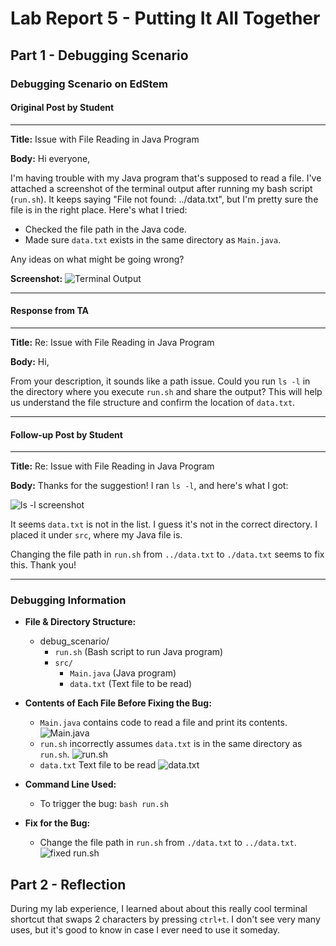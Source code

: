 # Lab Report 5 - Putting It All Together

## Part 1 - Debugging Scenario

### Debugging Scenario on EdStem

#### Original Post by Student

---

**Title:** Issue with File Reading in Java Program

**Body:**
Hi everyone,

I'm having trouble with my Java program that's supposed to read a file. I've attached a screenshot of the terminal output after running my bash script (`run.sh`). It keeps saying "File not found: ../data.txt", but I'm pretty sure the file is in the right place. Here's what I tried:

- Checked the file path in the Java code.
- Made sure `data.txt` exists in the same directory as `Main.java`.

Any ideas on what might be going wrong?

**Screenshot:**
![Terminal Output](./debug_scenario/screenshots/Screenshot%202023-12-03%20at%2012.26.44 PM.png)

---

#### Response from TA

---

**Title:** Re: Issue with File Reading in Java Program

**Body:**
Hi,

From your description, it sounds like a path issue. Could you run `ls -l` in the directory where you execute `run.sh` and share the output? This will help us understand the file structure and confirm the location of `data.txt`.

---

#### Follow-up Post by Student

---

**Title:** Re: Issue with File Reading in Java Program

**Body:**
Thanks for the suggestion! I ran `ls -l`, and here's what I got:

![ls -l screenshot](./debug_scenario/screenshots/Screenshot%202023-12-03%20at%2012.27.20 PM.png)

It seems `data.txt` is not in the list. I guess it's not in the correct directory. I placed it under `src`, where my Java file is.

Changing the file path in `run.sh` from `../data.txt` to `./data.txt` seems to fix this. Thank you!

---

### Debugging Information

- **File & Directory Structure:**

  - debug_scenario/
    - `run.sh` (Bash script to run Java program)
    - `src/`
      - `Main.java` (Java program)
      - `data.txt` (Text file to be read)

- **Contents of Each File Before Fixing the Bug:**

  - `Main.java` contains code to read a file and print its contents.
    ![Main.java](./debug_scenario/screenshots/Screenshot%202023-12-03%20at%2012.30.57 PM.png)
  - `run.sh` incorrectly assumes `data.txt` is in the same directory as `run.sh`.
    ![run.sh](./debug_scenario/screenshots/Screenshot%202023-12-03%20at%2012.29.39 PM.png)
  - `data.txt` Text file to be read
    ![data.txt](./debug_scenario/screenshots/Screenshot%202023-12-03%20at%2012.31.29 PM.png)

- **Command Line Used:**

  - To trigger the bug: `bash run.sh`

- **Fix for the Bug:**
  - Change the file path in `run.sh` from `./data.txt` to `../data.txt`.
    ![fixed run.sh](/debug_scenario/screenshots/Screenshot%202023-12-03%20at%2012.29.54 PM.png)

## Part 2 - Reflection

During my lab experience, I learned about about this really cool terminal shortcut that swaps 2 characters by pressing `ctrl+t`. I don't see very many uses, but it's good to know in case I ever need to use it someday.
